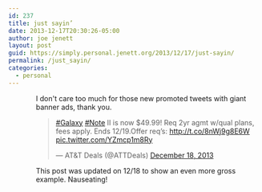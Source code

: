 ```yaml
---
id: 237
title: just sayin’
date: 2013-12-17T20:30:26-05:00
author: joe jenett
layout: post
guid: https://simply.personal.jenett.org/2013/12/17/just-sayin/
permalink: /just_sayin/
categories:
  - personal
---
```

<div style="width:440px;margin-left:55px;">
I don't care too much for those new promoted tweets with giant banner ads, thank you.
<blockquote class="twitter-tweet" lang="en"><p><a href="https://twitter.com/search?q=%23Galaxy&amp;src=hash">#Galaxy</a> <a href="https://twitter.com/search?q=%23Note&amp;src=hash">#Note</a> II is now $49.99! Req 2yr agmt w/qual plans, fees apply. Ends 12/19.Offer req’s: <a href="http://t.co/8nWj9g8E6W">http://t.co/8nWj9g8E6W</a> <a href="http://t.co/YZmcp1m8Ry">pic.twitter.com/YZmcp1m8Ry</a></p>&mdash; AT&amp;T Deals (@ATTDeals) <a href="https://twitter.com/ATTDeals/statuses/413337780488798209">December 18, 2013</a></blockquote>
<script async src="//platform.twitter.com/widgets.js" charset="utf-8"></script>
<p>This post was updated on 12/18 to show an even more gross example. Nauseating!</p>
</div>